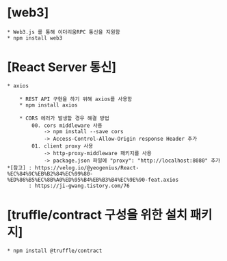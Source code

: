 [web3]
======
    * Web3.js 를 통해 이더리움RPC 통신을 지원함
    * npm install web3


[React Server 통신]
==================

    * axios

        * REST API 구현을 하기 위해 axios를 사용함 
        * npm install axios

        * CORS 에러가 발생할 경우 해결 방법 
            00. cors middleware 사용
                -> npm install --save cors
                -> Access-Control-Allow-Origin response Header 추가
            01. client proxy 사용
                -> http-proxy-middleware 패키지를 사용
                -> package.json 파일에 "proxy": "http://localhost:8080" 추가
    *[참고] : https://velog.io/@yeogenius/React-%EC%84%9C%EB%B2%84%EC%99%80-%ED%86%B5%EC%8B%A0%ED%95%B4%EB%B3%B4%EC%9E%90-feat.axios
           : https://ji-gwang.tistory.com/76

[truffle/contract 구성을 위한 설치 패키지]
====================================
    * npm install @truffle/contract